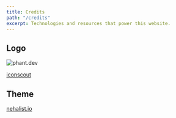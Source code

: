 ```yaml
---
title: Credits
path: "/credits"
excerpt: Technologies and resources that power this website.
---
```


## Logo

![phant.dev](https://jetlaglabs.github.io/assets/logo/phant.dev.clear.svg)

[iconscout](https://iconscout.com/icon/jupiter-1841572)

## Theme

[nehalist.io](https://nehalist.io/)